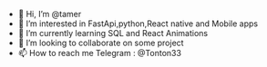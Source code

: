 - 👋 Hi, I’m @tamer
- 👀 I’m interested in FastApi,python,React native and Mobile apps
- 🌱 I’m currently learning SQL and React Animations 
- 💞️ I’m looking to collaborate on some project
- 📫 How to reach me Telegram : @Tonton33


